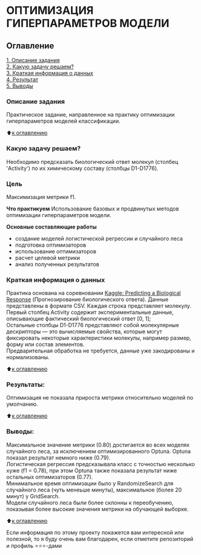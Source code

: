 # ОПТИМИЗАЦИЯ ГИПЕРПАРАМЕТРОВ МОДЕЛИ


## Оглавление  
[1. Описание задания](#описание-задания)  
[2. Какую задачу решаем?](#какую-задачу-решаем)  
[3. Краткая информация о данных](#краткая-информация-о-данных)  
[4. Результат](#Результат)    
[5. Выводы](#Выводы) 

### Описание задания    
Практическое задание, направленное на практику оптимизации гиперпараметров моделей классификации.

:arrow_up:[к оглавлению](#оглавление)


### Какую задачу решаем?    
Необходимо предсказать биологический ответ молекул (столбец 'Activity') по их химическому составу (столбцы D1-D1776).  

### Цель
Максимизация метрики f1.


**Что практикуем** 
Использование базовых и продвинутых методов оптимизации гиперпараметров модели.

**Основные составляющие работы**  
* создание моделей логистической регрессии и случайного леса
* подготовка оптимизаторов 
* использование оптимизаторов
* расчет целевой метрики
* анализ полученных результатов

### Краткая информация о данных
Практика основана на соревновании [Kaggle: Predicting a Biological Response](https://www.kaggle.com/c/bioresponse) (Прогнозирование биологического ответа).
Данные представлены в формате CSV.  Каждая строка представляет молекулу.  
Первый столбец Activity содержит экспериментальные данные, описывающие фактический биологический ответ [0, 1];  
Остальные столбцы D1-D1776 представляют собой молекулярные дескрипторы — это вычисляемые свойства, которые могут фиксировать некоторые характеристики молекулы, например размер, форму или состав элементов.  
Предварительная обработка не требуется, данные уже закодированы и нормализованы.
  
:arrow_up:[к оглавлению](#Оглавление)


### Результаты:  
Оптимизация не показала прироста метрики относительно моделей по умолчанию. 

:arrow_up:[к оглавлению](#Оглавление)


### Выводы:  
Максимальное значение метрики (0.80) достигается во всех моделях случайного леса, за исключением оптимизированного Optuna. Optuna показал результат немного ниже (0.79).  
Логистическая регрессия предсказывала класс с точностью несколько хуже (f1 = 0.78), при этом Optuna также показала результат ниже остальных оптимизаторов (0.77).  
Минимальное время оптимизации было у RandomizeSearch для случайного леса (чуть менеьше минуты), максимальное (более 20 минут) у GridSearch.  
Модели случайного леса были более склонны к переобучению, показывая более высокие значения метрики на обучающей выборке.

:arrow_up:[к оглавлению](#Оглавление)


Если информация по этому проекту покажется вам интересной или полезной, то я буду очень вам благодарен, если отметите репозиторий и профиль ⭐️⭐️⭐️-дами
